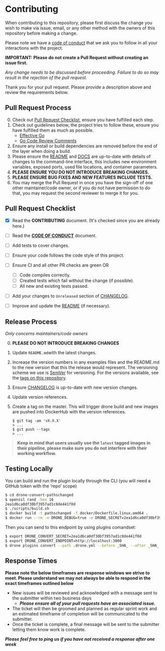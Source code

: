 # Contributing

When contributing to this repository, please first discuss the change you wish to make via issue,
email, or any other method with the owners of this repository before making a change.

Please note we have a [code of conduct](CODE_OF_CONDUCT.md) that we ask you to follow in all your interactions with the project.

**IMPORTANT: Please do not create a Pull Request without creating an issue first.**

*Any change needs to be discussed before proceeding. Failure to do so may result in the rejection of the pull request.*

Thank you for your pull request. Please provide a description above and review
the requirements below.

## Pull Request Process

0. Check out [Pull Request Checklist](#pull-request-checklist), ensure you have fulfilled each step.
1. Check out guidelines below, the project tries to follow these, ensure you have fulfilled them as much as possible.
    * [Effective Go](https://golang.org/doc/effective_go.html)
    * [Go Code Review Comments](https://github.com/golang/go/wiki/CodeReviewComments)
2. Ensure any install or build dependencies are removed before the end of the layer when doing a
   build.
3. Please ensure the [README](README.md) and [DOCS](./DOCS.md) are up-to-date with details of changes to the command-line interface,
    this includes new environment variables, exposed ports, used file locations, and container parameters.
4. **PLEASE ENSURE YOU DO NOT INTRODUCE BREAKING CHANGES.**
5. **PLEASE ENSURE BUG FIXES AND NEW FEATURES INCLUDE TESTS.**
6. You may merge the Pull Request in once you have the sign-off of one other maintainer/code owner,
   or if you do not have permission to do that, you may request the second reviewer to merge it for you.

## Pull Request Checklist

- [x] Read the **CONTRIBUTING** document. (It's checked since you are already here.)
- [ ] Read the [**CODE OF CONDUCT**](CODE_OF_CONDUCT.md) document.
- [ ] Add tests to cover changes.
- [ ] Ensure your code follows the code style of this project.
- [ ] Ensure CI and all other PR checks are green OR
    - [ ] Code compiles correctly.
    - [ ] Created tests which fail without the change (if possible).
    - [ ] All new and existing tests passed.
- [ ] Add your changes to `Unreleased` section of [CHANGELOG](CHANGELOG.md).
- [ ] Improve and update the [README](README.md) (if necessary).


## Release Process

*Only concerns maintainers/code owners*

0. **PLEASE DO NOT INTRODUCE BREAKING CHANGES**
1. Update `README.md`with the latest changes.
2. Increase the version numbers in any examples files and the README.md to the new version that this
   the release would represent. The versioning scheme we use is [SemVer](http://semver.org/) for versioning. For the versions available, see the [tags on this repository](https://github.com/meltwater/drone-convert-pathschanged/tags).

3. Ensure [CHANGELOG](CHANGELOG.md) is up-to-date with new version changes.
4. Update version references.
5. Create a tag on the master. This will trigger drone build and new images are pushed into DockerHub with the version references.

    ```console
    $ git tag -am 'vX.X.X'
    > ...
    $ git push --tags
    > ...
    ```

> **Keep in mind that users usually use the `latest` tagged images in their pipeline, please make sure you do not interfere with their working workflow.**

## Testing Locally

You can build and run the plugin locally through the CLI (you will need a GitHub token with the ‘repo’ scope)

```bash
$ cd drone-convert-pathschanged
$ openssl rand -hex 16
2ea1d6ca0df30bf3957ad1c0de441f0d
$ ./scripts/build.sh
$ docker build -t pathschanged -f docker/Dockerfile.linux.amd64 .
$ docker run --rm -e DRONE_DEBUG=true -e DRONE_SECRET=2ea1d6ca0df30bf3957ad1c0de441f0d -e PROVIDER=github -e TOKEN=REDACTED --name=converter -p 3000:3000 -it pathschanged
```

Then you can send to this endpoint by using plugins comandset:

```bash
$ export DRONE_CONVERT_SECRET=2ea1d6ca0df30bf3957ad1c0de441f0d
$ export DRONE_CONVERT_ENDPOINT=http://localhost:3000
$ drone plugins convert --path .drone.yml --before _SHA_ --after _SHA_ --ref refs/heads/changeset --repository meltwater/some-repo
```

## Response Times

**Please note the below timeframes are response windows we strive to meet. Please understand we may not always be able to respond in the exact timeframes outlined below**
- New issues will be reviewed and acknowledged with a message sent to the submitter within two business days
    - ***Please ensure all of your pull requests have an associated issue.***
- The ticket will then be groomed and planned as regular sprint work and an estimated timeframe of completion will be communicated to the submitter.
- Once the ticket is complete, a final message will be sent to the submitter letting them know work is complete.

***Please feel free to ping us if you have not received a response after one week***



